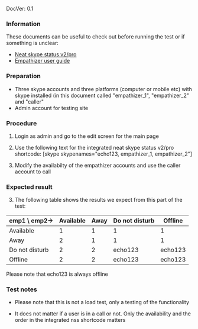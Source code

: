DocVer: 0.1


### Information

These documents can be useful to check out before running the test or if something is unclear:

* [Neat skype status v2/pro](../docs/dependencies/neat-skype-status.md)
* [Empathizer user guide](../docs/misc/empathizer-user-guide.md)


### Preparation

* Three skype accounts and three platforms (computer or mobile etc) with skype installed (in this document called "empathizer_1", "empathizer_2" and "caller"
* Admin account for testing site


### Procedure

1. Login as admin and go to the edit screen for the main page

2. Use the following text for the integrated neat skype status v2/pro shortcode:
 [skype skypenames="echo123, empathizer_1, empathizer_2"]

3. Modify the availabilty of the empathizer accounts and use the caller account to call




### Expected result

3. The following table shows the results we expect from this part of the test:

emp1 \ emp2->  | Available | Away | Do not disturb | Offline
-------------- | --------- | ---- | -------------- | -------
Available      | 1         | 1    | 1              | 1
Away           | 2         | 1    | 1              | 1
Do not disturb | 2         | 2    | echo123        | echo123
Offline        | 2         | 2    | echo123        | echo123

Please note that echo123 is always offline



### Test notes

* Please note that this is not a load test, only a testing of the functionality

* It does not matter if a user is in a call or not. Only the availability and the order in the integrated nss shortcode matters


